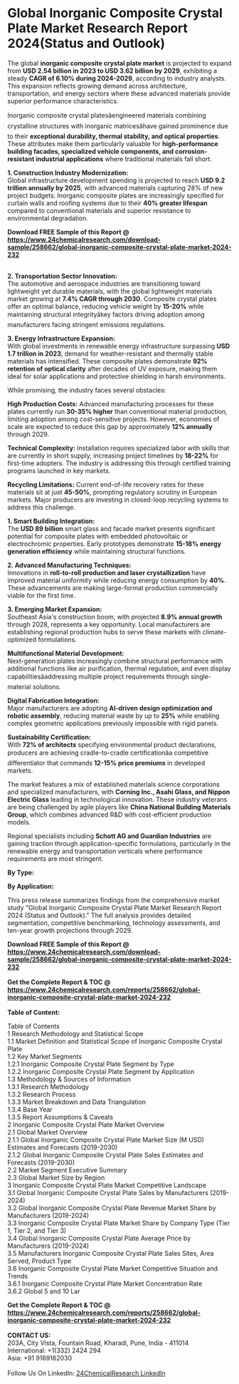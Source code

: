 <h1>Global Inorganic Composite Crystal Plate Market Research Report 2024(Status and Outlook)</h1><p>The global <strong>inorganic composite crystal plate market</strong> is projected to expand from <strong>USD 2.54 billion in 2023 to USD 3.62 billion by 2029</strong>, exhibiting a steady <strong>CAGR of 6.10% during 2024-2029</strong>, according to industry analysts. This expansion reflects growing demand across architecture, transportation, and energy sectors where these advanced materials provide superior performance characteristics.</p><p>Inorganic composite crystal platesâengineered materials combining crystalline structures with inorganic matricesâhave gained prominence due to their <strong>exceptional durability, thermal stability, and optical properties</strong>. These attributes make them particularly valuable for <strong>high-performance building facades, specialized vehicle components, and corrosion-resistant industrial applications</strong> where traditional materials fall short.</p><p><strong>1. Construction Industry Modernization:</strong><br>
Global infrastructure development spending is projected to reach <strong>USD 9.2 trillion annually by 2025</strong>, with advanced materials capturing 28% of new project budgets. Inorganic composite plates are increasingly specified for curtain walls and roofing systems due to their <strong>40% greater lifespan</strong> compared to conventional materials and superior resistance to environmental degradation.</p><div><b>Download FREE Sample of this Report @ 
            <a href="https://www.24chemicalresearch.com/download-sample/258662/global-inorganic-composite-crystal-plate-market-2024-232">
            https://www.24chemicalresearch.com/download-sample/258662/global-inorganic-composite-crystal-plate-market-2024-232</a></b></div><br><p><strong>2. Transportation Sector Innovation:</strong><br>
The automotive and aerospace industries are transitioning toward lightweight yet durable materials, with the global lightweight materials market growing at <strong>7.4% CAGR through 2030</strong>. Composite crystal plates offer an optimal balance, reducing vehicle weight by <strong>15-20%</strong> while maintaining structural integrityâkey factors driving adoption among manufacturers facing stringent emissions regulations.</p><p><strong>3. Energy Infrastructure Expansion:</strong><br>
With global investments in renewable energy infrastructure surpassing <strong>USD 1.7 trillion in 2023</strong>, demand for weather-resistant and thermally stable materials has intensified. These composite plates demonstrate <strong>92% retention of optical clarity</strong> after decades of UV exposure, making them ideal for solar applications and protective shielding in harsh environments.</p><p>While promising, the industry faces several obstacles:</p><p><strong>High Production Costs:</strong> Advanced manufacturing processes for these plates currently run <strong>30-35% higher</strong> than conventional material production, limiting adoption among cost-sensitive projects. However, economies of scale are expected to reduce this gap by approximately <strong>12% annually</strong> through 2029.</p><p><strong>Technical Complexity:</strong> Installation requires specialized labor with skills that are currently in short supply, increasing project timelines by <strong>18-22%</strong> for first-time adopters. The industry is addressing this through certified training programs launched in key markets.</p><p><strong>Recycling Limitations:</strong> Current end-of-life recovery rates for these materials sit at just <strong>45-50%</strong>, prompting regulatory scrutiny in European markets. Major producers are investing in closed-loop recycling systems to address this challenge.</p><p><strong>1. Smart Building Integration:</strong><br>
The <strong>USD 89 billion</strong> smart glass and facade market presents significant potential for composite plates with embedded photovoltaic or electrochromic properties. Early prototypes demonstrate <strong>15-18% energy generation efficiency</strong> while maintaining structural functions.</p><p><strong>2. Advanced Manufacturing Techniques:</strong><br>
Innovations in <strong>roll-to-roll production and laser crystallization</strong> have improved material uniformity while reducing energy consumption by <strong>40%</strong>. These advancements are making large-format production commercially viable for the first time.</p><p><strong>3. Emerging Market Expansion:</strong><br>
Southeast Asia's construction boom, with projected <strong>8.9% annual growth</strong> through 2028, represents a key opportunity. Local manufacturers are establishing regional production hubs to serve these markets with climate-optimized formulations.</p><p><strong>Multifunctional Material Development:</strong><br>
	Next-generation plates increasingly combine structural performance with additional functions like air purification, thermal regulation, and even display capabilitiesâaddressing multiple project requirements through single-material solutions.</p><p><strong>Digital Fabrication Integration:</strong><br>
	Major manufacturers are adopting <strong>AI-driven design optimization and robotic assembly</strong>, reducing material waste by up to <strong>25%</strong> while enabling complex geometric applications previously impossible with rigid panels.</p><p><strong>Sustainability Certification:</strong><br>
	With <strong>72% of architects</strong> specifying environmental product declarations, producers are achieving cradle-to-cradle certificationâa competitive differentiator that commands <strong>12-15% price premiums</strong> in developed markets.</p><p>The market features a mix of established materials science corporations and specialized manufacturers, with <strong>Corning Inc., Asahi Glass, and Nippon Electric Glass</strong> leading in technological innovation. These industry veterans are being challenged by agile players like <strong>China National Building Materials Group</strong>, which combines advanced R&amp;D with cost-efficient production models.</p><p>Regional specialists including <strong>Schott AG and Guardian Industries</strong> are gaining traction through application-specific formulations, particularly in the renewable energy and transportation verticals where performance requirements are most stringent.</p><p><strong>By Type:</strong></p><p><strong>By Application:</strong></p><p>This press release summarizes findings from the comprehensive market study "Global Inorganic Composite Crystal Plate Market Research Report 2024 (Status and Outlook)." The full analysis provides detailed segmentation, competitive benchmarking, technology assessments, and ten-year growth projections through 2029.</p><div><b>Download FREE Sample of this Report @ 
            <a href="https://www.24chemicalresearch.com/download-sample/258662/global-inorganic-composite-crystal-plate-market-2024-232">
            https://www.24chemicalresearch.com/download-sample/258662/global-inorganic-composite-crystal-plate-market-2024-232</a></b></div><br><div><b>Get the Complete Report & TOC @ 
            <a href="https://www.24chemicalresearch.com/reports/258662/global-inorganic-composite-crystal-plate-market-2024-232">
            https://www.24chemicalresearch.com/reports/258662/global-inorganic-composite-crystal-plate-market-2024-232</a></b></div><br>
            <b>Table of Content:</b><p>Table of Contents<br />
1 Research Methodology and Statistical Scope<br />
1.1 Market Definition and Statistical Scope of Inorganic Composite Crystal Plate<br />
1.2 Key Market Segments<br />
1.2.1 Inorganic Composite Crystal Plate Segment by Type<br />
1.2.2 Inorganic Composite Crystal Plate Segment by Application<br />
1.3 Methodology & Sources of Information<br />
1.3.1 Research Methodology<br />
1.3.2 Research Process<br />
1.3.3 Market Breakdown and Data Triangulation<br />
1.3.4 Base Year<br />
1.3.5 Report Assumptions & Caveats<br />
2 Inorganic Composite Crystal Plate Market Overview<br />
2.1 Global Market Overview<br />
2.1.1 Global Inorganic Composite Crystal Plate Market Size (M USD) Estimates and Forecasts (2019-2030)<br />
2.1.2 Global Inorganic Composite Crystal Plate Sales Estimates and Forecasts (2019-2030)<br />
2.2 Market Segment Executive Summary<br />
2.3 Global Market Size by Region<br />
3 Inorganic Composite Crystal Plate Market Competitive Landscape<br />
3.1 Global Inorganic Composite Crystal Plate Sales by Manufacturers (2019-2024)<br />
3.2 Global Inorganic Composite Crystal Plate Revenue Market Share by Manufacturers (2019-2024)<br />
3.3 Inorganic Composite Crystal Plate Market Share by Company Type (Tier 1, Tier 2, and Tier 3)<br />
3.4 Global Inorganic Composite Crystal Plate Average Price by Manufacturers (2019-2024)<br />
3.5 Manufacturers Inorganic Composite Crystal Plate Sales Sites, Area Served, Product Type<br />
3.6 Inorganic Composite Crystal Plate Market Competitive Situation and Trends<br />
3.6.1 Inorganic Composite Crystal Plate Market Concentration Rate<br />
3.6.2 Global 5 and 10 Lar</p><div><b>Get the Complete Report & TOC @ 
            <a href="https://www.24chemicalresearch.com/reports/258662/global-inorganic-composite-crystal-plate-market-2024-232">
            https://www.24chemicalresearch.com/reports/258662/global-inorganic-composite-crystal-plate-market-2024-232</a></b></div><br><b>CONTACT US:</b><br>
            203A, City Vista, Fountain Road, Kharadi, Pune, India - 411014<br>
            International: +1(332) 2424 294<br>
            Asia: +91 9169162030 <br><br>
            Follow Us On LinkedIn: <a href="https://www.linkedin.com/company/24chemicalresearch/">24ChemicalResearch LinkedIn</a>